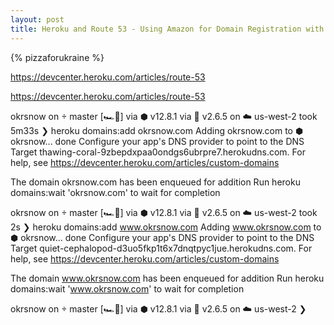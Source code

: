 ```yaml
---
layout: post
title: Heroku and Route 53 - Using Amazon for Domain Registration with Heroku for Hosting
---
```

{% pizzaforukraine  %}

https://devcenter.heroku.com/articles/route-53

https://devcenter.heroku.com/articles/route-53

okrsnow on  master [🏎💨] via ⬢ v12.8.1 via 💎 v2.6.5 on ☁️  us-west-2 took 5m33s
❯ heroku domains:add okrsnow.com
Adding okrsnow.com to ⬢ okrsnow... done
Configure your app's DNS provider to point to the DNS Target thawing-coral-9zbepdxpaa0ondgs6ubrpre7.herokudns.com.
For help, see https://devcenter.heroku.com/articles/custom-domains

The domain okrsnow.com has been enqueued for addition
Run heroku domains:wait 'okrsnow.com' to wait for completion

okrsnow on  master [🏎💨] via ⬢ v12.8.1 via 💎 v2.6.5 on ☁️  us-west-2 took 2s
❯ heroku domains:add www.okrsnow.com
Adding www.okrsnow.com to ⬢ okrsnow... done
Configure your app's DNS provider to point to the DNS Target quiet-cephalopod-d3uo5fkp1t6x7dnqtpyc1jue.herokudns.com.
For help, see https://devcenter.heroku.com/articles/custom-domains

The domain www.okrsnow.com has been enqueued for addition
Run heroku domains:wait 'www.okrsnow.com' to wait for completion

okrsnow on  master [🏎💨] via ⬢ v12.8.1 via 💎 v2.6.5 on ☁️  us-west-2
❯

